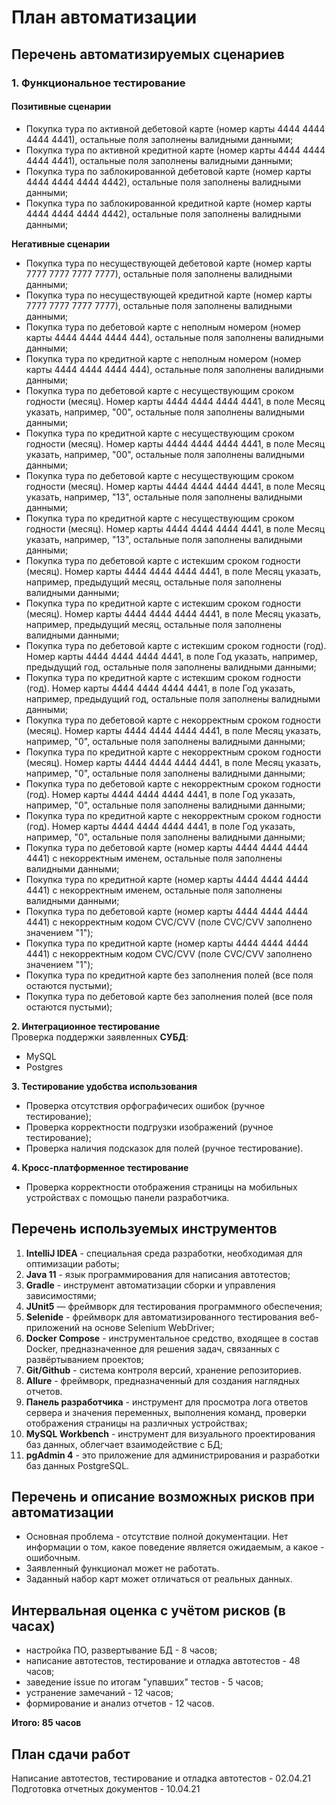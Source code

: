 # **План автоматизации**

## **Перечень автоматизируемых сценариев**

### **1. Функциональное тестирование**

#### **Позитивные сценарии**

* Покупка тура по активной дебетовой карте (номер карты 4444 4444 4444 4441), остальные поля заполнены валидными данными;
* Покупка тура по активной кредитной карте (номер карты 4444 4444 4444 4441), остальные поля заполнены валидными данными;
* Покупка тура по заблокированной дебетовой карте (номер карты 4444 4444 4444 4442), остальные поля заполнены валидными данными;
* Покупка тура по заблокированной кредитной карте (номер карты 4444 4444 4444 4442), остальные поля заполнены валидными данными;

**Негативные сценарии**  

* Покупка тура по несуществующей дебетовой карте (номер карты 7777 7777 7777 7777), остальные поля заполнены валидными данными;
* Покупка тура по несуществующей кредитной карте (номер карты 7777 7777 7777 7777), остальные поля заполнены валидными данными;
* Покупка тура по дебетовой карте с неполным номером (номер карты 4444 4444 4444 444), остальные поля заполнены валидными данными;
* Покупка тура по кредитной карте с неполным номером (номер карты 4444 4444 4444 444), остальные поля заполнены валидными данными;
* Покупка тура по дебетовой карте с несуществующим сроком годности (месяц). Номер карты 4444 4444 4444 4441, в поле Месяц указать, например, "00", остальные поля заполнены валидными данными;
* Покупка тура по кредитной карте с несуществующим сроком годности (месяц). Номер карты 4444 4444 4444 4441, в поле Месяц указать, например, "00", остальные поля заполнены валидными данными;
* Покупка тура по дебетовой карте с несуществующим сроком годности (месяц). Номер карты 4444 4444 4444 4441, в поле Месяц указать, например, "13", остальные поля заполнены валидными данными;
* Покупка тура по кредитной карте с несуществующим сроком годности (месяц). Номер карты 4444 4444 4444 4441, в поле Месяц указать, например, "13", остальные поля заполнены валидными данными;
* Покупка тура по дебетовой карте с истекшим сроком годности (месяц). Номер карты 4444 4444 4444 4441, в поле Месяц указать, например, предыдущий месяц, остальные поля заполнены валидными данными;
* Покупка тура по кредитной карте с истекшим сроком годности (месяц). Номер карты 4444 4444 4444 4441, в поле Месяц указать, например, предыдущий месяц, остальные поля заполнены валидными данными;
* Покупка тура по дебетовой карте с истекшим сроком годности (год). Номер карты 4444 4444 4444 4441, в поле Год указать, например, предыдущий год, остальные поля заполнены валидными данными;
* Покупка тура по кредитной карте с истекшим сроком годности (год). Номер карты 4444 4444 4444 4441, в поле Год указать, например, предыдущий год, остальные поля заполнены валидными данными;
* Покупка тура по дебетовой карте с некорректным сроком годности (месяц). Номер карты 4444 4444 4444 4441, в поле Месяц указать, например, "0", остальные поля заполнены валидными данными;
* Покупка тура по кредитной карте с некорректным сроком годности (месяц). Номер карты 4444 4444 4444 4441, в поле Месяц указать, например, "0", остальные поля заполнены валидными данными;
* Покупка тура по дебетовой карте с некорректным сроком годности (год). Номер карты 4444 4444 4444 4441, в поле Год указать, например, "0", остальные поля заполнены валидными данными;
* Покупка тура по кредитной карте с некорректным сроком годности (год). Номер карты 4444 4444 4444 4441, в поле Год указать, например, "0", остальные поля заполнены валидными данными;
* Покупка тура по дебетовой карте (номер карты 4444 4444 4444 4441) с некорректным именем, остальные поля заполнены валидными данными;
* Покупка тура по кредитной карте (номер карты 4444 4444 4444 4441) с некорректным именем, остальные поля заполнены валидными данными;
* Покупка тура по дебетовой карте (номер карты 4444 4444 4444 4441) с некорректным кодом CVC/CVV (поле CVC/CVV заполнено значением "1");
* Покупка тура по кредитной карте (номер карты 4444 4444 4444 4441) с некорректным кодом CVC/CVV (поле CVC/CVV заполнено значением "1");
* Покупка тура по кредитной карте без заполнения полей (все поля остаются пустыми);
* Покупка тура по дебетовой карте без заполнения полей (все поля остаются пустыми);

**2. Интеграционное тестирование**  
Проверка поддержки заявленных **СУБД**:  
* MySQL
* Postgres  

**3. Тестирование удобства использования**  
* Проверка отсутствия орфографичесих ошибок (ручное тестирование);
* Проверка корректности подгрузки изображений (ручное тестирование);
* Проверка наличия подсказок для полей (ручное тестирование).  

**4. Кросс-платформенное тестирование**  
* Проверка корректности отображения страницы на мобильных устройствах с помощью панели разработчика.

## **Перечень используемых инструментов**  
1. **IntelliJ IDEA** - специальная среда разработки, необходимая для оптимизации работы;
2. **Java 11** - язык программирования для написания автотестов;
3. **Gradle** - инструмент автоматизации сборки и управления зависимостями;
4. **JUnit5** — фреймворк для тестирования программного обеспечения;
5. **Selenide** - фреймворк для автоматизированного тестирования веб-приложений на основе Selenium WebDriver;
6. **Docker Compose** - инструментальное средство, входящее в состав Docker, предназначенное для решения задач, связанных с развёртыванием проектов;
7. **Git/Github** - система контроля версий, хранение репозиториев.
8. **Allure** - фреймворк, предназначенный для создания наглядных отчетов.
9. **Панель разработчика** - инструмент для просмотра лога ответов сервера и значения переменных, выполнения команд, проверки отображения страницы на различных устройствах;
10. **MySQL Workbench** - инструмент для визуального проектирования баз данных, облегчает взаимодействие с БД;
11. **pgAdmin 4** - это приложение для администрирования и разработки баз данных PostgreSQL.  

## **Перечень и описание возможных рисков при автоматизации**  

* Основная проблема - отсутствие полной документации. Нет информации о том, какое поведение является ожидаемым, а какое - ошибочным.
* Заявленный функционал может не работать.
* Заданный набор карт может отличаться от реальных данных.

## **Интервальная оценка с учётом рисков (в часах)**  

* настройка ПО, развертывание БД - 8 часов;
* написание автотестов, тестирование и отладка автотестов - 48 часов;
* заведение issue по итогам "упавших" тестов - 5 часов;
* устранение замечаний - 12 часов;
* формирование и анализ отчетов - 12 часов.

**Итого: 85 часов**

## **План сдачи работ**  

Написание автотестов, тестирование и отладка автотестов - 02.04.21  
Подготовка отчетных документов - 10.04.21
